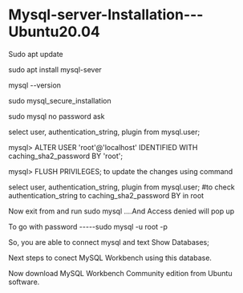 # Mysql-server-Installation---Ubuntu20.04

Sudo apt update

sudo apt install mysql-sever

mysql --version

sudo mysql_secure_installation

sudo mysql    no password ask

select user, authentication_string, plugin from mysql.user;

mysql> ALTER USER 'root'@'localhost' IDENTIFIED WITH caching_sha2_password BY 'root';

mysql> FLUSH PRIVILEGES;  to update the changes using command

select user, authentication_string, plugin from mysql.user; #to check authentication_string to caching_sha2_password BY in root

Now exit from and run sudo mysql ....And Access denied will pop up 

To go with password -----sudo mysql -u root -p

So, you are able to connect mysql and text Show Databases;

Next steps to conect MySQL Workbench using this database.

Now download MySQL Workbench Community edition from Ubuntu software.
